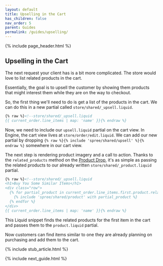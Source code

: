 ```yaml
---
layout: default
title: Upselling in the Cart
has_children: false
nav_order: 5
parent: Guides
permalink: /guides/upselling/
---
```


{% include page_header.html %}

## Upselling in the Cart

The next request your client has is a bit more complicated. The store would love
to list related products in the cart.

Essentially, the goal is to upsell the customer by showing them products that
might interest them while they are on the way to checkout.

So, the first thing we'll need to do is get a list of the products in the cart.
We can do this in a new partial called `store/shared/_upsell.liquid`.

```html
{% raw %}<!--store/shared/_upsell.liquid
{{ current_order.line_items | map: 'name' }}{% endraw %}
```

Now, we need to include our `upsell.liquid` partial on the cart view. In Engine,
the cart view lives at `store/order/edit.liquid`. We can add our new partial by
dropping `{% raw %}{% include 'spree/shared/upsell' %}{% endraw %}` somewhere in
our cart view.

The next step is rendering product imagery and a call to action. Thanks to the
`related_products` method on the [Product Drop](), it's as simple as passing the
related products to our already written `store/shared/_product.liquid` partial.

```html
{% raw %}<!--store/shared/_upsell.liquid
<h1>Buy You Some Similar Items</h1>
<div class="row">
  {% for partial_product in current_order.line_items.first.product.related_products limit: 3 %}
    {% include 'spree/shared/product' with partial_product %}
  {% endfor %}
</div>
{{ current_order.line_items | map: 'name' }}{% endraw %}
```

This Liquid snippet finds the related products for the first item in the cart
and passes them to the `product.liquid` partial.

Now customers can find items similar to one they are already planning on
purchasing and add them to the cart.

{% include stub_article.html %}

{% include next_guide.html %}
